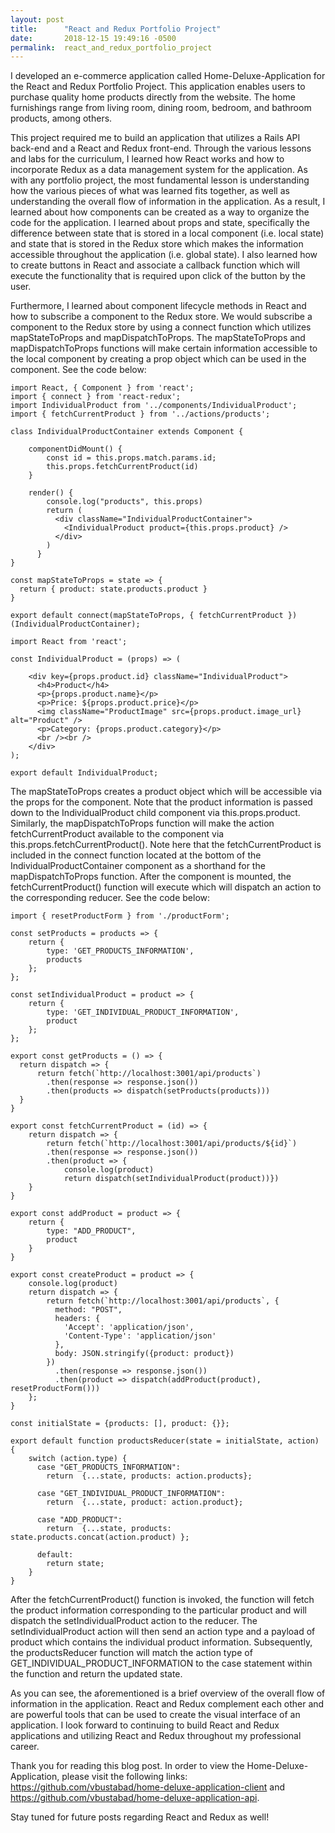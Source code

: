 ```yaml
---
layout: post
title:      "React and Redux Portfolio Project"
date:       2018-12-15 19:49:16 -0500
permalink:  react_and_redux_portfolio_project
---
```


I developed an e-commerce application called Home-Deluxe-Application for the React and Redux Portfolio Project. This application enables users to purchase quality home products directly from the website. The home furnishings range from living room, dining room, bedroom, and bathroom products, among others. 

This project required me to build an application that utilizes a Rails API back-end and a React and Redux front-end. Through the various lessons and labs for the curriculum, I learned how React works and how to incorporate Redux as a data management system for the application. As with any portfolio project, the most fundamental lesson is understanding how the various pieces of what was learned fits together, as well as understanding the overall flow of information in the application. As a result, I learned about how components can be created as a way to organize the code for the application. I learned about props and state, specifically the difference between state that is stored in a local component (i.e. local state) and state that is stored in the Redux store which makes the information accessible throughout the application (i.e. global state). I also learned how to create buttons in React and associate a callback function which will execute the functionality that is required upon click of the button by the user.

Furthermore, I learned about component lifecycle methods in React and how to subscribe a component to the Redux store. We would subscribe a component to the Redux store by using a connect function which utilizes mapStateToProps and mapDispatchToProps. The mapStateToProps and mapDispatchToProps functions will make certain information accessible to the local component by creating a prop object which can be used in the component. See the code below:

```
import React, { Component } from 'react';
import { connect } from 'react-redux';
import IndividualProduct from '../components/IndividualProduct';
import { fetchCurrentProduct } from '../actions/products';

class IndividualProductContainer extends Component {

    componentDidMount() {
        const id = this.props.match.params.id;
        this.props.fetchCurrentProduct(id)
    }

    render() {
        console.log("products", this.props)
        return (
          <div className="IndividualProductContainer">
            <IndividualProduct product={this.props.product} />
          </div>
        )
      }
}

const mapStateToProps = state => {
  return { product: state.products.product }
}
        
export default connect(mapStateToProps, { fetchCurrentProduct })(IndividualProductContainer);
```

```
import React from 'react';

const IndividualProduct = (props) => (

    <div key={props.product.id} className="IndividualProduct">
      <h4>Product</h4>
      <p>{props.product.name}</p>
      <p>Price: ${props.product.price}</p>
      <img className="ProductImage" src={props.product.image_url} alt="Product" />
      <p>Category: {props.product.category}</p>
      <br /><br />          
    </div>
);

export default IndividualProduct;
```

The mapStateToProps creates a product object which will be accessible via the props for the component.  Note that the product information is passed down to the IndividualProduct child component via this.props.product. Similarly, the mapDispatchToProps function will make the action fetchCurrentProduct available to the component via this.props.fetchCurrentProduct(). Note here that the fetchCurrentProduct is included in the connect function located at the bottom of the IndividualProductContainer component as a shorthand for the mapDispatchToProps function. After the component is mounted, the fetchCurrentProduct() function will execute which will dispatch an action to the corresponding reducer. See the code below:

```
import { resetProductForm } from './productForm';

const setProducts = products => {
    return {
        type: 'GET_PRODUCTS_INFORMATION',
        products
    };
};

const setIndividualProduct = product => {
    return {
        type: 'GET_INDIVIDUAL_PRODUCT_INFORMATION',
        product
    };
};

export const getProducts = () => {
  return dispatch => {
      return fetch(`http://localhost:3001/api/products`)
        .then(response => response.json())
        .then(products => dispatch(setProducts(products)))
  }
}

export const fetchCurrentProduct = (id) => {
    return dispatch => {
        return fetch(`http://localhost:3001/api/products/${id}`)
        .then(response => response.json())
        .then(product => {
            console.log(product)
            return dispatch(setIndividualProduct(product))})
    }
}

export const addProduct = product => {
    return {
        type: "ADD_PRODUCT", 
        product
    }
}

export const createProduct = product => {
    console.log(product)
    return dispatch => {
        return fetch(`http://localhost:3001/api/products`, {  
          method: "POST",  
          headers: {
            'Accept': 'application/json',
            'Content-Type': 'application/json'
          }, 
          body: JSON.stringify({product: product})
        })
          .then(response => response.json())
          .then(product => dispatch(addProduct(product), resetProductForm()))
    };
}
```

```
const initialState = {products: [], product: {}};

export default function productsReducer(state = initialState, action) {
    switch (action.type) {
      case "GET_PRODUCTS_INFORMATION":
        return  {...state, products: action.products};

      case "GET_INDIVIDUAL_PRODUCT_INFORMATION":
        return  {...state, product: action.product};

      case "ADD_PRODUCT":
        return  {...state, products: state.products.concat(action.product) };
  
      default:
        return state;
    }
}
```

After the fetchCurrentProduct() function is invoked, the function will fetch the product information corresponding to the particular product and will dispatch the setIndividualProduct action to the reducer. The setIndividualProduct action will then send an action type and a payload of product which contains the individual product information. Subsequently, the productsReducer function will match the action type of GET_INDIVIDUAL_PRODUCT_INFORMATION to the case statement within the function and return the updated state.

As you can see, the aforementioned is a brief overview of the overall flow of information in the application. React and Redux complement each other and are powerful tools that can be used to create the visual interface of an application. I look forward to continuing to build React and Redux applications and utilizing React and Redux throughout my professional career. 

Thank you for reading this blog post. In order to view the Home-Deluxe-Application, please visit the following links: https://github.com/vbustabad/home-deluxe-application-client and https://github.com/vbustabad/home-deluxe-application-api.

Stay tuned for future posts regarding React and Redux as well!
